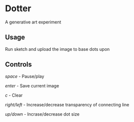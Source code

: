 # Dotter

A generative art experiment

## Usage

Run sketch and upload the image to base dots upon

## Controls

*space* - Pause/play


*enter* - Save current image


*c* - Clear


*right/left* - Increase/decrease transparency of connecting line


*up/down* - Incrase/decrease dot size
